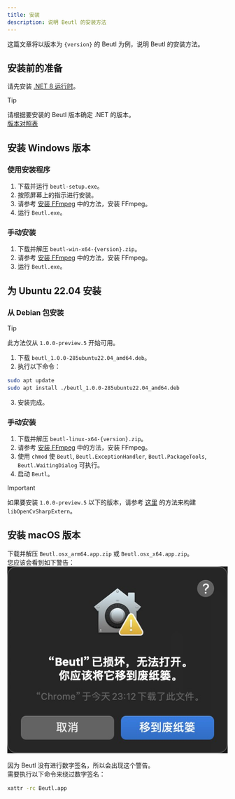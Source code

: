 ```yaml
---
title: 安装
description: 说明 Beutl 的安装方法
---
```


这篇文章将以版本为 `{version}` 的 Beutl 为例，说明 Beutl 的安装方法。

## 安装前的准备
请先安装 [.NET 8 运行时](https://dotnet.microsoft.com/zh-cn/download/dotnet/8.0)。

> [!TIP]  
> 请根据要安装的 Beutl 版本确定 .NET 的版本。  
> [版本对照表](../extensions/version-mapping.md)

## 安装 Windows 版本

### 使用安装程序
1. 下载并运行 `beutl-setup.exe`。
2. 按照屏幕上的指示进行安装。
3. 请参考 [安装 FFmpeg](./ffmpeg-install.md) 中的方法，安装 FFmpeg。
4. 运行 `Beutl.exe`。

### 手动安装
1. 下载并解压 `beutl-win-x64-{version}.zip`。
2. 请参考 [安装 FFmpeg](./ffmpeg-install.md) 中的方法，安装 FFmpeg。
3. 运行 `Beutl.exe`。

## 为 Ubuntu 22.04 安装

### 从 Debian 包安装

> [!TIP]  
> 此方法仅从 `1.0.0-preview.5` 开始可用。

1. 下载 `beutl_1.0.0-285ubuntu22.04_amd64.deb`。
2. 执行以下命令：
```sh
sudo apt update
sudo apt install ./beutl_1.0.0-285ubuntu22.04_amd64.deb
```
3. 安装完成。

### 手动安装
1. 下载并解压 `beutl-linux-x64-{version}.zip`。
2. 请参考 [安装 FFmpeg](./ffmpeg-install.md) 中的方法，安装 FFmpeg。
3. 使用 `chmod` 使 `Beutl`, `Beutl.ExceptionHandler`, `Beutl.PackageTools`, `Beutl.WaitingDialog` 可执行。
4. 启动 `Beutl`。

> [!IMPORTANT]  
> 如果要安装 `1.0.0-preview.5` 以下的版本，请参考 [这里](https://github.com/shimat/opencvsharp#ubuntu) 的方法来构建 `libOpenCvSharpExtern`。

## 安装 macOS 版本

下载并解压 `Beutl.osx_arm64.app.zip` 或 `Beutl.osx_x64.app.zip`。  
您应该会看到如下警告：
![](./_images/1.install/macos-gatekeeper.jpg)

因为 Beutl 没有进行数字签名，所以会出现这个警告。  
需要执行以下命令来绕过数字签名：
```sh
xattr -rc Beutl.app
```
